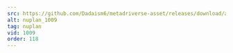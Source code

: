 ```yaml
---
src: https://github.com/Dadaism6/metadriverse-asset/releases/download/assetsv1.0.4/nuplan_1009.mp4
alt: nuplan_1009
tag: nuplan
vid: 1009
order: 118
---
```

